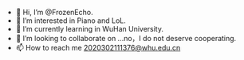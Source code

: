 - 👋 Hi, I’m @FrozenEcho.
- 👀 I’m interested in Piano and LoL.
- 🌱 I’m currently learning in WuHan University.
- 💞️ I’m looking to collaborate on ...no，I do not deserve cooperating.
- 📫 How to reach me 2020302111376@whu.edu.cn

<!---
FrozenEcho/FrozenEcho is a ✨ special ✨ repository because its `README.md` (this file) appears on your GitHub profile.
You can click the Preview link to take a look at your changes.
--->
